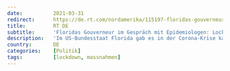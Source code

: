 ```yaml
---
date:          2021-03-31
redirect:      https://de.rt.com/nordamerika/115197-floridas-gouverneur-im-gesprach-mit/
title:         RT DE
subtitle:      'Floridas Gouverneur im Gespräch mit Epidemiologen: Lockdowns sind der größte Fehler'
description:   'Im US-Bundesstaat Florida gab es in der Corona-Krise kaum nennenswerte Einschränkungen und dennoch liegt die COVID-19-Sterblichkeit unter dem Bundesdurchschnitt der USA. Floridas Gouverneur zog nun mit verschiedenen Wissenschaftlern Bilanz über die Corona-Politik des Bundesstaates.'
country:       DE
categories:    [Politik]
tags:          [lockdown, massnahmen]
---
```


